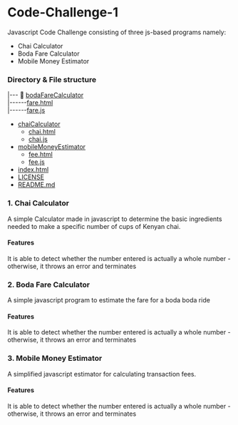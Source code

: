 # Code-Challenge-1
Javascript Code Challenge consisting of three js-based programs namely:
+ Chai Calculator
+ Boda Fare Calculator
+ Mobile Money Estimator

### Directory & File structure
 
 |--- :file_folder: [bodaFareCalculator](./bodaFareCalculator) 
  <br/>|------[fare.html](./bodaFareCalculator/fare.html)
  <br/>|------[fare.js](./bodaFareCalculator/fare.js)
 * [chaiCalculator](./chaiCalculator)
   * [chai.html](./dir1/file11.ext)
   * [chai.js](./dir1/file12.ext)
 * [mobileMoneyEstimator](./mobileMoneyEstimator)
    * [fee.html](./mobileMoneyEstimator/fee.html)
    * [fee.js](./mobileMoneyEstimator/fee.js)
 * [index.html](./index.html)
 * [LICENSE](./LICENSE)
 * [README.md](./README.md)

### 1. Chai Calculator
A simple Calculator made in javascript to determine the basic ingredients needed to make a specific number of cups of Kenyan chai.
#### Features
It is able to detect whether the number entered is actually a whole number - otherwise, it throws an error and terminates


### 2. Boda Fare Calculator
A simple javascript program to estimate the fare for a boda boda ride
#### Features
It is able to detect whether the number entered is actually a whole number - otherwise, it throws an error and terminates

### 3. Mobile Money Estimator
A simplified javascript estimator for calculating transaction fees.
#### Features
It is able to detect whether the number entered is actually a whole number - otherwise, it throws an error and terminates
